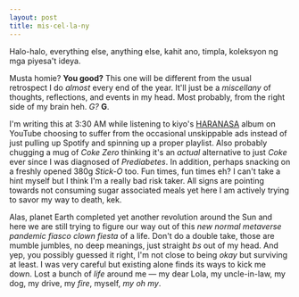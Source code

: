 ```yaml
---
layout: post
title: mis·cel·la·ny
---
```


Halo-halo, everything else, anything else, kahit ano, timpla, koleksyon ng mga piyesa't ideya.

Musta homie? **You good?** This one will be different from the usual retrospect I do _almost_ every end of the year. It'll just be a _miscellany_ of thoughts, reflections, and events in my head. Most probably, from the right side of my brain heh. _G?_ **G**.

I'm writing this at 3:30 AM while listening to kiyo's [HARANASA](https://youtube.com/playlist?list=PLVrEUpqYS7SkGBCWkYx7Xvjg1yne_5KKY) album on YouTube choosing to suffer from the occasional unskippable ads instead of just pulling up Spotify and spinning up a proper playlist. Also probably chugging a mug of _Coke Zero_ thinking it's an _actual_ alternative to just _Coke_ ever since I was diagnosed of _Prediabetes_. In addition, perhaps snacking on a freshly opened 380g _Stick-O_ too. Fun times, fun times eh? I can't take a hint myself but I think I'm a really bad risk taker. All signs are pointing towards not consuming sugar associated meals yet here I am actively trying to savor my way to death, kek.

Alas, planet Earth completed yet another revolution around the Sun and here we are still trying to figure our way out of this _new normal metaverse pandemic fiasco clown fiesta_ of a life. Don't do a double take, those are mumble jumbles, no deep meanings, just straight _bs_ out of my head. And yep, you possibly guessed it right, I'm not close to being _okay_ but surviving at least. I was very careful but existing alone finds its ways to kick me down. Lost a bunch of _life_ around me — my dear Lola, my uncle-in-law, my dog, my drive, my _fire_, myself, _my oh my_.
